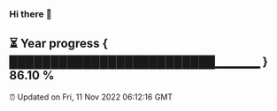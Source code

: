 ### Hi there 👋
⏳ Year progress { █████████████████████████▁▁▁▁▁ } 86.10 %
---
⏰ Updated on Fri, 11 Nov 2022 06:12:16 GMT

